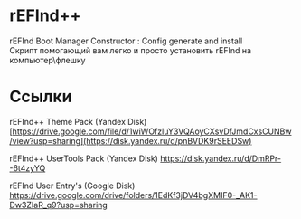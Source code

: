 # rEFInd++
rEFInd Boot Manager Constructor : Config generate and install                           
Скрипт помогающий вам легко и просто установить rEFInd на компьютер\флешку

# Ссылки
rEFInd++ Theme Pack (Yandex Disk)
[https://drive.google.com/file/d/1wiWOfzluY3VQAoyCXsvDfJmdCxsCUNBw/view?usp=sharing](https://disk.yandex.ru/d/pnBVDK9rSEEDSw)

rEFInd++ UserTools Pack (Yandex Disk)
https://disk.yandex.ru/d/DmRPr--6t4zyYQ

rEFInd User Entry's (Google Disk)
https://drive.google.com/drive/folders/1EdKf3jDV4bgXMIF0-_AK1-Dw3ZIaR_q9?usp=sharing
